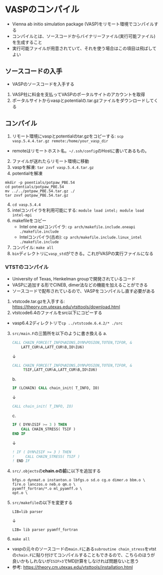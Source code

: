 # VASPのコンパイル
* Vienna ab initio simulation package (VASP)をリモート環境でコンパイルする
* コンパイルとは、ソースコードからバイナリーファイル(実行可能ファイル)を生成すること
* 実行可能ファイルが用意されていて、それを使う場合はこの項目は飛ばしてよい

## ソースコードの入手
* VASPのソースコードを入手する
1. VASP社に料金を支払ってVASPのポータルサイトのアカウントを取得
2. ポータルサイトからvaspとpotentialの.tar.gzファイルをダウンロードしてくる

## コンパイル
1. リモート環境にvaspとpotentialのtar.gzをコピーする: `scp vasp.5.4.4.tar.gz remote:/home/your_vasp_dir`
  * remoteはリモートホスト名。`~/.ssh/config`のHostに書いてあるもの。
2. ファイルが送れたらリモート環境に移動
3. vaspを解凍: `tar zxvf vasp.5.4.4.tar.gz`
4. potentialを解凍
  ```
  mkdir -p poentials/potpaw_PBE.54
  cd potentials/potpaw_PBE.54
  mv ../../potpaw_PBE.54.tar.gz ./
  tar zxvf potpaw_PBE.54.tar.gz
  ```
4. `cd vasp.5.4.4`
5. intelコンパイラを利用可能にする: `module load intel; module load intel-mpi`
6. makefileをコピー
    * Intel one apiコンパイラ: `cp arch/makefile.include.oneapi  ./makefile.include`
    * Intelコンパイラ(古め): `cp arch/makefile.include.linux_intel  ./makefile.include`
7. コンパイル: `make all`
8. `bin`ディレクトリに`vasp_std`ができる。これがVASPの実行ファイルになる

### VTSTのコンパイル
* University of Texas, Henkelman groupで開発されているコード
* VASPに追加する形でCINEB, dimer法などの機能を加えることができる
* ソースコードで配布されているので、VASPをコンパイルし直す必要がある

1. vtstcode.tar.gzを入手する: https://theory.cm.utexas.edu/vtsttools/download.html
2. vtstcode6.4のファイルをsrc以下にコピーする
  * vasp6.4.2ディレクトリで`cp ../vtstcode.6.4.2/* ./src`
3. `src/main.F`の三箇所を以下のように書き換える
  a.
    ```fortran
    CALL CHAIN_FORCE(T_INFO%NIONS,DYN%POSION,TOTEN,TIFOR, &
        LATT_CUR%A,LATT_CUR%B,IO%IU6)
    ```
    ↓
    ```fortran
    CALL CHAIN_FORCE(T_INFO%NIONS,DYN%POSION,TOTEN,TIFOR, &
         TSIF,LATT_CUR%A,LATT_CUR%B,IO%IU6)
    ```
    b.
    ```fortran
    IF (LCHAIN) CALL chain_init( T_INFO, IO)
    ```
    ↓
    ```fortran
    CALL chain_init( T_INFO, IO)
    ```
    c.
    ```fortran
    IF ( DYN%ISIF >= 3 ) THEN
        CALL CHAIN_STRESS( TSIF )
    END IF
    ```
    ↓
    ```fortran
    ! IF ( DYN%ISIF >= 3 ) THEN
    !     CALL CHAIN_STRESS( TSIF )
    ! END IF
    ```
4. `src/.objects`の**chain.oの前**に以下を追加する
    ```
    bfgs.o dynmat.o instanton.o lbfgs.o sd.o cg.o dimer.o bbm.o \
    fire.o lanczos.o neb.o qm.o \
    pyamff_fortran/*.o ml_pyamff.o \
    opt.o \
    ```
5. `src/makefile`の以下を変更する
    ```
    LIB=lib parser
    ```
    ↓
    ```
    LIB= lib parser pyamff_fortran
    ```
6. `make all`

* vaspの元々のソースコードの`main.F`にある`subroutine chain_stress`をvtstの`chain.F`に貼り付けてコンパイルすることもできるので、こちらのほうが良いかもしれないが`ISIF>3`でMD計算をしなければ問題ないと思う
* 参考: https://theory.cm.utexas.edu/vtsttools/installation.html
